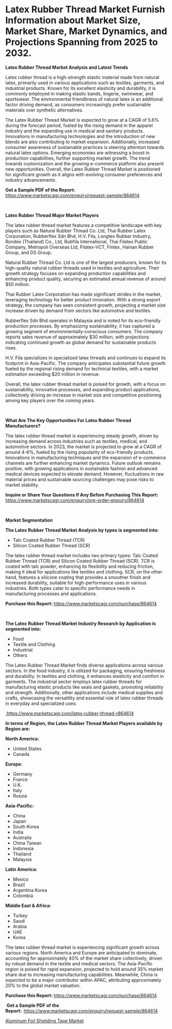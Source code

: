<p><h1>Latex Rubber Thread Market Furnish Information about Market Size, Market Share, Market Dynamics, and Projections Spanning from 2025 to 2032.</h1></p><p><strong>Latex Rubber Thread Market Analysis and Latest Trends</strong></p>
<p><p>Latex rubber thread is a high-strength elastic material made from natural latex, primarily used in various applications such as textiles, garments, and industrial products. Known for its excellent elasticity and durability, it is commonly employed in making elastic bands, lingerie, swimwear, and sportswear. The environmental friendliness of natural latex is an additional factor driving demand, as consumers increasingly prefer sustainable materials over synthetic alternatives.</p><p>The Latex Rubber Thread Market is expected to grow at a CAGR of 5.6% during the forecast period, fueled by the rising demand in the apparel industry and the expanding use in medical and sanitary products. Innovations in manufacturing technologies and the introduction of new blends are also contributing to market expansion. Additionally, increased consumer awareness of sustainable practices is steering attention towards natural latex options. Emerging economies are witnessing a boost in production capabilities, further supporting market growth. The trend towards customization and the growing e-commerce platform also present new opportunities. Overall, the Latex Rubber Thread Market is positioned for significant growth as it aligns with evolving consumer preferences and industry advancements.</p></p>
<p><strong>Get a Sample PDF of the Report:&nbsp;</strong> <a href="https://www.marketscagr.com/enquiry/request-sample/864614?utm_campaign=2467&utm_medium=2&utm_source=Github&utm_content=ia&utm_term=01042025&utm_id=latex-rubber-thread">https://www.marketscagr.com/enquiry/request-sample/864614</a></p>
<p>&nbsp;</p>
<p><strong>Latex Rubber Thread Major Market Players</strong></p>
<p><p>The latex rubber thread market features a competitive landscape with key players such as Natural Rubber Thread Co. Ltd, Thai Rubber Latex Corporation, Rubberflex Sdn Bhd, H.V. Fila, Longtex Rubber Industry, Rondex (Thailand) Co., Ltd, Rubfila International, Thai Filatex Public Company, Metropoli Overseas Ltd, Filatex-VCT, Fintex, Hainan Rubber Group, and DS Group.</p><p>Natural Rubber Thread Co. Ltd is one of the largest producers, known for its high-quality natural rubber threads used in textiles and agriculture. Their growth strategy focuses on expanding production capabilities and enhancing product quality, securing an estimated annual revenue of around $50 million.</p><p>Thai Rubber Latex Corporation has made significant strides in the market, leveraging technology for better product innovation. With a strong export strategy, the company has seen consistent growth, projecting a market size increase driven by demand from sectors like automotive and textiles.</p><p>Rubberflex Sdn Bhd operates in Malaysia and is noted for its eco-friendly production processes. By emphasizing sustainability, it has captured a growing segment of environmentally-conscious consumers. The company reports sales revenue of approximately $30 million, with projections indicating continued growth as global demand for sustainable products rises.</p><p>H.V. Fila specializes in specialized latex threads and continues to expand its footprint in Asia-Pacific. The company anticipates substantial future growth fueled by the regional rising demand for technical textiles, with a market estimation exceeding $20 million in revenue.</p><p>Overall, the latex rubber thread market is poised for growth, with a focus on sustainability, innovative processes, and expanding product applications, collectively driving an increase in market size and competitive positioning among key players over the coming years.</p></p>
<p>&nbsp;</p>
<p><strong>What Are The Key Opportunities For Latex Rubber Thread Manufacturers?</strong></p>
<p><p>The latex rubber thread market is experiencing steady growth, driven by increasing demand across industries such as textiles, medical, and automotive sectors. In 2023, the market is projected to grow at a CAGR of around 4-6%, fueled by the rising popularity of eco-friendly products. Innovations in manufacturing techniques and the expansion of e-commerce channels are further enhancing market dynamics. Future outlook remains positive, with growing applications in sustainable fashion and advanced medical devices expected to elevate demand. However, fluctuations in raw material prices and sustainable sourcing challenges may pose risks to market stability.</p></p>
<p><strong>Inquire or Share Your Questions If Any Before Purchasing This Report:</strong> <a href="https://www.marketscagr.com/enquiry/pre-order-enquiry/864614?utm_campaign=2467&utm_medium=2&utm_source=Github&utm_content=ia&utm_term=01042025&utm_id=latex-rubber-thread">https://www.marketscagr.com/enquiry/pre-order-enquiry/864614</a></p>
<p>&nbsp;</p>
<p><strong>Market Segmentation</strong></p>
<p><strong>The Latex Rubber Thread Market Analysis by types is segmented into:</strong></p>
<p><ul><li>Talc Coated Rubber Thread (TCR)</li><li>Silicon Coated Rubber Thread (SCR)</li></ul></p>
<p><p>The latex rubber thread market includes two primary types: Talc Coated Rubber Thread (TCR) and Silicon Coated Rubber Thread (SCR). TCR is coated with talc powder, enhancing its flexibility and reducing friction, making it ideal for applications like textiles and clothing. SCR, on the other hand, features a silicone coating that provides a smoother finish and increased durability, suitable for high-performance uses in various industries. Both types cater to specific performance needs in manufacturing processes and applications.</p></p>
<p><strong>Purchase this Report:&nbsp;</strong><a href="https://www.marketscagr.com/purchase/864614?utm_campaign=2467&utm_medium=2&utm_source=Github&utm_content=ia&utm_term=01042025&utm_id=latex-rubber-thread">https://www.marketscagr.com/purchase/864614</a></p>
<p>&nbsp;</p>
<p><strong>The Latex Rubber Thread Market Industry Research by Application is segmented into:</strong></p>
<p><ul><li>Food</li><li>Textile and Clothing</li><li>Industrial</li><li>Others</li></ul></p>
<p><p>The Latex Rubber Thread Market finds diverse applications across various sectors. In the food industry, it is utilized for packaging, ensuring freshness and durability. In textiles and clothing, it enhances elasticity and comfort in garments. The industrial sector employs latex rubber threads for manufacturing elastic products like seals and gaskets, promoting reliability and strength. Additionally, other applications include medical supplies and crafts, showcasing the versatility and essential role of latex rubber threads in everyday and specialized uses.</p></p>
<p><a href="https://www.marketscagr.com/latex-rubber-thread-r864614?utm_campaign=2467&utm_medium=2&utm_source=Github&utm_content=ia&utm_term=01042025&utm_id=latex-rubber-thread">&nbsp;https://www.marketscagr.com/latex-rubber-thread-r864614</a></p>
<p><strong>In terms of Region, the Latex Rubber Thread Market Players available by Region are:</strong></p>
<p>
    <p> <strong> North America: </strong>
        <ul>
            <li>United States</li>
            <li>Canada</li>
        </ul>
        </p> 
    <p> <strong> Europe: </strong>
        <ul>
            <li>Germany</li>
            <li>France</li>
            <li>U.K.</li>
            <li>Italy</li>
            <li>Russia</li>
        </ul>
        </p> 
    <p> <strong> Asia-Pacific: </strong>
        <ul>
            <li>China</li>
            <li>Japan</li>
            <li>South Korea</li>
            <li>India</li>
            <li>Australia</li>
            <li>China Taiwan</li>
            <li>Indonesia</li>
            <li>Thailand</li>
            <li>Malaysia</li>
        </ul>
        </p> 
    <p> <strong> Latin America: </strong>
        <ul>
            <li>Mexico</li>
            <li>Brazil</li>
            <li>Argentina Korea</li>
            <li>Colombia</li>
        </ul>
        </p> 
    <p> <strong> Middle East & Africa: </strong>
        <ul>
            <li>Turkey</li>
            <li>Saudi</li>
            <li>Arabia</li>
            <li>UAE</li>
            <li>Korea</li>
        </ul>
    </p>
    </p>
<p><p>The latex rubber thread market is experiencing significant growth across various regions. North America and Europe are anticipated to dominate, accounting for approximately 40% of the market share collectively, driven by robust demand in the textile and medical sectors. The Asia-Pacific region is poised for rapid expansion, projected to hold around 35% market share due to increasing manufacturing capabilities. Meanwhile, China is expected to be a major contributor within APAC, attributing approximately 20% to the global market valuation.</p></p>
<p><strong>Purchase this Report: </strong><a href="https://www.marketscagr.com/purchase/864614?utm_campaign=2467&utm_medium=2&utm_source=Github&utm_content=ia&utm_term=01042025&utm_id=latex-rubber-thread">https://www.marketscagr.com/purchase/864614</a></p>
<p>&nbsp;<strong>Get a Sample PDF of the Report:&nbsp;&nbsp;</strong><a href="https://www.marketscagr.com/enquiry/request-sample/864614?utm_campaign=2467&utm_medium=2&utm_source=Github&utm_content=ia&utm_term=01042025&utm_id=latex-rubber-thread">https://www.marketscagr.com/enquiry/request-sample/864614</a></p>
<p><strong></strong></p>
<p><p><a href="https://github.com/WashimHussain441/Market-Research-Report-List-2/blob/main/aluminum-foil-shielding-tape-market.md?utm_campaign=2467&utm_medium=2&utm_source=Github&utm_content=ia&utm_term=01042025&utm_id=latex-rubber-thread">Aluminum Foil Shielding Tape Market</a></p></p>